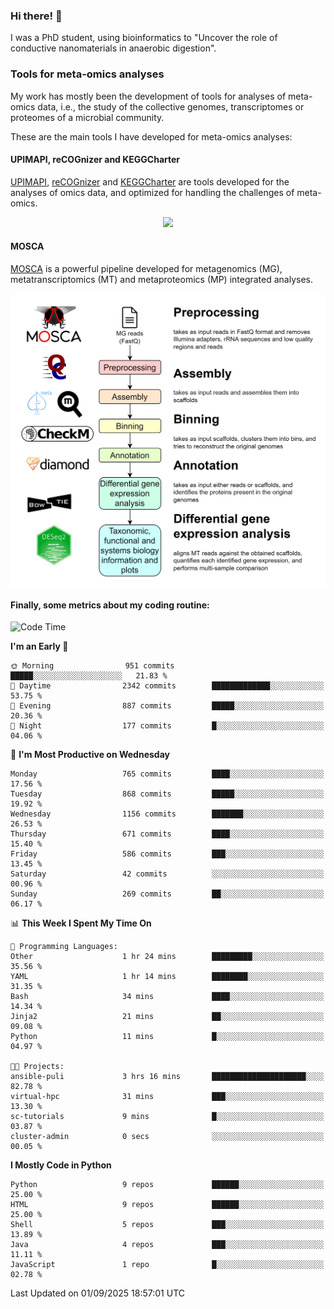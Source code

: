 ### Hi there! 👋

I was a PhD student, using bioinformatics to "Uncover the role of conductive nanomaterials in anaerobic digestion".

### Tools for meta-omics analyses

My work has mostly been the development of tools for analyses of meta-omics data, i.e., the study of the collective genomes, transcriptomes or proteomes of a microbial community.

These are the main tools I have developed for meta-omics analyses:

#### UPIMAPI, reCOGnizer and KEGGCharter

[UPIMAPI](https://github.com/iquasere/UPIMAPI), [reCOGnizer](https://github.com/iquasere/reCOGnizer) and [KEGGCharter](https://github.com/iquasere/KEGGCharter) are tools developed for the analyses of omics data, and optimized for handling the challenges of meta-omics.

<p align="center">
    <img src="assets/annotation_paper.png">
</p>

#### MOSCA

[MOSCA](https://github.com/iquasere/MOSCA) is a powerful pipeline developed for metagenomics (MG), metatranscriptomics (MT) and metaproteomics (MP) integrated analyses.

<p align="center">
    <img src="assets/mosca_workflow.png" align="center" width="700">
</p>


#### Finally, some metrics about my coding routine:

<!--START_SECTION:waka-->
![Code Time](http://img.shields.io/badge/Code%20Time-1%2C018%20hrs%2032%20mins-blue)

**I'm an Early 🐤** 

```text
🌞 Morning                951 commits         █████░░░░░░░░░░░░░░░░░░░░   21.83 % 
🌆 Daytime                2342 commits        █████████████░░░░░░░░░░░░   53.75 % 
🌃 Evening                887 commits         █████░░░░░░░░░░░░░░░░░░░░   20.36 % 
🌙 Night                  177 commits         █░░░░░░░░░░░░░░░░░░░░░░░░   04.06 % 
```
📅 **I'm Most Productive on Wednesday** 

```text
Monday                   765 commits         ████░░░░░░░░░░░░░░░░░░░░░   17.56 % 
Tuesday                  868 commits         █████░░░░░░░░░░░░░░░░░░░░   19.92 % 
Wednesday                1156 commits        ███████░░░░░░░░░░░░░░░░░░   26.53 % 
Thursday                 671 commits         ████░░░░░░░░░░░░░░░░░░░░░   15.40 % 
Friday                   586 commits         ███░░░░░░░░░░░░░░░░░░░░░░   13.45 % 
Saturday                 42 commits          ░░░░░░░░░░░░░░░░░░░░░░░░░   00.96 % 
Sunday                   269 commits         ██░░░░░░░░░░░░░░░░░░░░░░░   06.17 % 
```


📊 **This Week I Spent My Time On** 

```text
💬 Programming Languages: 
Other                    1 hr 24 mins        █████████░░░░░░░░░░░░░░░░   35.56 % 
YAML                     1 hr 14 mins        ████████░░░░░░░░░░░░░░░░░   31.35 % 
Bash                     34 mins             ████░░░░░░░░░░░░░░░░░░░░░   14.34 % 
Jinja2                   21 mins             ██░░░░░░░░░░░░░░░░░░░░░░░   09.08 % 
Python                   11 mins             █░░░░░░░░░░░░░░░░░░░░░░░░   04.97 % 

🐱‍💻 Projects: 
ansible-puli             3 hrs 16 mins       █████████████████████░░░░   82.78 % 
virtual-hpc              31 mins             ███░░░░░░░░░░░░░░░░░░░░░░   13.30 % 
sc-tutorials             9 mins              █░░░░░░░░░░░░░░░░░░░░░░░░   03.87 % 
cluster-admin            0 secs              ░░░░░░░░░░░░░░░░░░░░░░░░░   00.05 % 
```

**I Mostly Code in Python** 

```text
Python                   9 repos             ██████░░░░░░░░░░░░░░░░░░░   25.00 % 
HTML                     9 repos             ██████░░░░░░░░░░░░░░░░░░░   25.00 % 
Shell                    5 repos             ███░░░░░░░░░░░░░░░░░░░░░░   13.89 % 
Java                     4 repos             ███░░░░░░░░░░░░░░░░░░░░░░   11.11 % 
JavaScript               1 repo              █░░░░░░░░░░░░░░░░░░░░░░░░   02.78 % 
```




 Last Updated on 01/09/2025 18:57:01 UTC
<!--END_SECTION:waka-->
